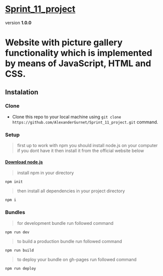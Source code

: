 # [Sprint_11_project](https://alexandergurnet.github.io/Sprint_11_project)

version **1.0.0**

# Website with picture gallery functionality which is implemented by means of JavaScript, HTML and CSS.

## Instalation

### Clone 

* Clone this repo to your local machine using `git clone https://github.com/AlexanderGurnet/Sprint_11_project.git` command.

### Setup 

> first up to work with npm you should install node.js on your computer
> if you dont have it then install it from the official website below 

#### [Download node.js](https://nodejs.org/en/download/)

> install npm in your directory

`npm init`

> then install all dependencies in your project directory

`npm i`

### Bundles

> for development bundle run followed command 

`npm run dev`

> to build a production bundle run followed command 

`npm run build`

> to deploy your bundle on gh-pages run followed command 

`npm run deploy`

